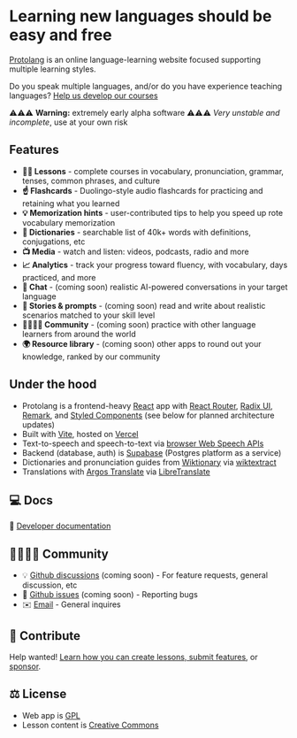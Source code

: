# Learning new languages should be easy and free

[Protolang](https://protolang.com/about) is an online language-learning website focused supporting multiple learning styles.

Do you speak multiple languages, and/or do you have experience teaching languages? [Help us develop our courses](contributing.md)

⚠️⚠️⚠️ **Warning:** extremely early alpha software ⚠️⚠️⚠️
*Very unstable and incomplete*, use at your own risk

## Features

- **🧑‍🏫 Lessons** - complete courses in vocabulary, pronunciation, grammar, tenses, common phrases, and culture
- **☝️ Flashcards** - Duolingo-style audio flashcards for practicing and retaining what you learned
- **💡 Memorization hints** - user-contributed tips to help you speed up rote vocabulary memorization
- **📖 Dictionaries** - searchable list of 40k+ words with definitions, conjugations, etc
- **📺 Media** - watch and listen: videos, podcasts, radio and more
- **📈 Analytics** - track your progress toward fluency, with vocabulary, days practiced, and more
- **💬 Chat** - (coming soon) realistic AI-powered conversations in your target language
- **🏰 Stories &amp; prompts** - (coming soon) read and write about realistic scenarios matched to your skill level
- **👨‍👩‍👧‍👦 Community** - (coming soon) practice with other language learners from around the world
- **🌍 Resource library** - (coming soon) other apps to round out your knowledge, ranked by our community

## Under the hood

- Protolang is a frontend-heavy [React](https://reactjs.org/) app with [React Router](https://reactrouter.com/en/main), [Radix UI](https://www.radix-ui.com/), [Remark](https://remark.js.org/), and [Styled Components](https://styled-components.com/) (see below for planned architecture updates)
- Built with [Vite](https://vitejs.dev/), hosted on [Vercel](https://vercel.com/dashboard)
- Text-to-speech and speech-to-text via [browser Web Speech APIs](https://developer.mozilla.org/en-US/docs/Web/API/Web_Speech_API)
- Backend (database, auth) is [Supabase](https://supabase.com/) (Postgres platform as a service)
- Dictionaries and pronunciation guides from [Wiktionary](https://en.wiktionary.org/) via [wiktextract](https://github.com/tatuylonen/wiktextract)
- Translations with [Argos Translate](https://github.com/argosopentech/argos-translate/) via [LibreTranslate](https://libretranslate.com/)

## 💻 Docs

📝 [Developer documentation](docs/readme.md)

## 👨‍👩‍👧‍👦 Community

- 💡 [Github discussions](https://github.com/sampl/protolang/discussions) (coming soon) - For feature requests, general discussion, etc
- 🐞 [Github issues](https://github.com/sampl/protolang/issues) (coming soon) - Reporting bugs
- ✉️ [Email](mailto:sam@directedworks.com) - General inquires

## 🙌 Contribute

Help wanted! [Learn how you can create lessons, submit features](contributing.md), or [sponsor](https://protolang.com/sponsor).

## ⚖️ License

- Web app is [GPL](license.txt)
- Lesson content is [Creative Commons](language/license.txt)
